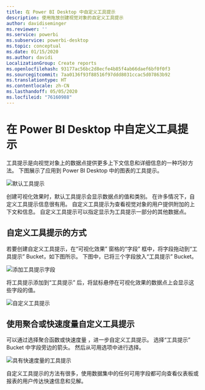 ```yaml
---
title: 在 Power BI Desktop 中自定义工具提示
description: 使用拖放创建视觉对象的自定义工具提示
author: davidiseminger
ms.reviewer: ''
ms.service: powerbi
ms.subservice: powerbi-desktop
ms.topic: conceptual
ms.date: 01/15/2020
ms.author: davidi
LocalizationGroup: Create reports
ms.openlocfilehash: 93177ac56bc2d8ecfe4b85f4ab66daef6bf0f0f3
ms.sourcegitcommit: 7aa0136f93f88516f97ddd8031ccac5d07863b92
ms.translationtype: HT
ms.contentlocale: zh-CN
ms.lasthandoff: 05/05/2020
ms.locfileid: "76160988"
---
```

# <a name="customize-tooltips-in-power-bi-desktop"></a>在 Power BI Desktop 中自定义工具提示

工具提示是向视觉对象上的数据点提供更多上下文信息和详细信息的一种巧妙方法。 下图展示了应用到 Power BI Desktop 中的图表的工具提示。

![默认工具提示](media/desktop-custom-tooltips/custom-tooltips-1.png)

创建可视化效果时，默认工具提示会显示数据点的值和类别。 在许多情况下，自定义工具提示信息很有用。 自定义工具提示为查看视觉对象的用户提供附加的上下文和信息。 自定义工具提示可以指定显示为工具提示一部分的其他数据点。

## <a name="how-to-customize-tooltips"></a>自定义工具提示的方式

若要创建自定义工具提示，在“可视化效果”  窗格的“字段”  框中，将字段拖动到“工具提示”  Bucket，如下图所示。 下图中，已将三个字段放入“工具提示”  Bucket。

![添加工具提示字段](media/desktop-custom-tooltips/custom-tooltips-2.png)

将工具提示添加到“工具提示”  后，将鼠标悬停在可视化效果的数据点上会显示这些字段的值。

![自定义工具提示](media/desktop-custom-tooltips/custom-tooltips-3.png)

## <a name="customizing-tooltips-with-aggregation-or-quick-measures"></a>使用聚合或快速度量自定义工具提示

可以通过选择聚合函数或快速度量  ，进一步自定义工具提示。 选择“工具提示”  Bucket 中字段旁边的箭头。 然后从可用选项中进行选择。

![具有快速度量的工具提示](media/desktop-custom-tooltips/custom-tooltips-4.png)

自定义工具提示的方法有很多，使用数据集中的任何可用字段都可向查看仪表板或报表的用户传达快速信息和见解。
